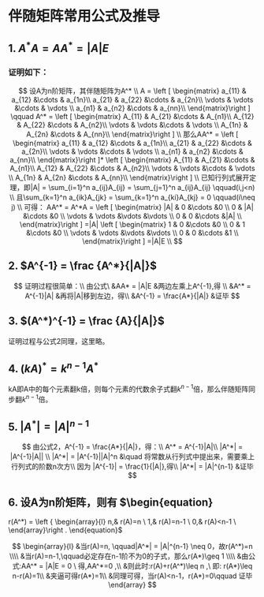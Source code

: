 # 伴随矩阵常用公式及推导

## 1. $A^*A = AA^* = |A|E$

### 证明如下：

$$
设A为n阶矩阵，其伴随矩阵为A^* \\
A = 
\left [ \begin{matrix}
a_{11} & a_{12} &\cdots & a_{1n}\\
a_{21} & a_{22} &\cdots & a_{2n}\\
\vdots & \vdots &\cdots & \vdots \\
a_{n1} & a_{n2} &\cdots & a_{nn}\\
\end{matrix}\right ]
\qquad A^* = 
\left [ \begin{matrix}
A_{11} & A_{21} &\cdots & A_{n1}\\
A_{12} & A_{22} &\cdots & A_{n2}\\
\vdots & \vdots &\cdots & \vdots \\
A_{1n} & A_{2n} &\cdots & A_{nn}\\
\end{matrix}\right ] \\
那么AA^* = 
\left [ \begin{matrix}
a_{11} & a_{12} &\cdots & a_{1n}\\
a_{21} & a_{22} &\cdots & a_{2n}\\
\vdots & \vdots &\cdots & \vdots \\
a_{n1} & a_{n2} &\cdots & a_{nn}\\
\end{matrix}\right ]*
\left [ \begin{matrix}
A_{11} & A_{21} &\cdots & A_{n1}\\
A_{12} & A_{22} &\cdots & A_{n2}\\
\vdots & \vdots &\cdots & \vdots \\
A_{1n} & A_{2n} &\cdots & A_{nn}\\
\end{matrix}\right ] \\
已知行列式展开定理，即|A| = \sum_{i=1}^n a_{ij}A_{ij} = \sum_{j=1}^n a_{ij}A_{ij} \qquad(i,j<n) \\
且\sum_{k=1}^n a_{ik}A_{jk} = \sum_{k=1}^n a_{ki}A_{kj} = 0 \qquad(i\neq j) \\
可得： AA^* = A^*A = 
\left [ \begin{matrix}
|A| & 0 &\cdots &0 \\
 0  & |A|	&\cdots	&0 \\
 \vdots & \vdots &\vdots &\vdots \\
 0 & 0 &\cdots &|A| \\
\end{matrix}\right ] 
=|A| 
\left [ \begin{matrix}
1 & 0 &\cdots &0 \\
 0  & 1	&\cdots	&0 \\
 \vdots & \vdots &\vdots &\vdots \\
 0 & 0 &\cdots &1 \\
\end{matrix}\right ]
=|A|E \\
$$

## 2. $A^{-1} = \frac {A^*}{|A|}$

$$
证明过程很简单：\\
由公式\ &AA* = |A|E      &两边左乘上A^{-1},得 \\
       &A^* = A^{-1}|A| &再将|A|移到左边，得\\
		&A^{-1} = \frac{A*}{|A|} &证毕
$$

## 3. $(A^*)^{-1} = \frac {A}{|A|}$

证明过程与公式2同理，这里略。

## 4. $(kA)^* = k^{n-1} A^*$

kA即A中的每个元素翻k倍，则每个元素的代数余子式翻$k^{n-1}$倍，那么伴随矩阵同步翻$k^{n-1}$倍。



## 5. $|A^{*}| = |A|^{n-1}$

$$
由公式2，A^{-1} = \frac{A*}{|A|}，得：\\
 A^* = A^{-1}|A|\\
|A^*| = |A^{-1}|A|| \\
|A^*| = |A^{-1}||A|^n &\quad 将常数从行列式中提出来，需要乘上行列式的阶数n次方\\
因为 |A^{-1}| = \frac{1}{|A|},得\\
|A^*| = |A|^{n-1} &证毕
$$

## 6. 设A为n阶矩阵，则有 $\begin{equation}
r(A^*) = 
\left \{ \begin{array}{l}
n,& r(A)=n   \\
1,& r(A)=n-1 \\
0,& r(A)<n-1 \\
\end{array}\right .
\end{equation}$

$$
\begin{array}{l}
&当r(A)=n, \qquad|A^*| = |A|^{n-1} \neq 0，故r(A^*)=n \\\\
&当r(A)=n-1,\qquad必定存在n-1阶不为0的子式，那么r(A*)\geq 1 \\\\
&由公式:AA^* = |A|E = 0 \ 得,AA^*=0 ,\\
&则此时:r(A)+r(A^*)\leq n ,\ 即: r(A*)\leq n-r(A)=1\\
&夹逼可得r(A*)=1\\
&同理可得，当r(A)<n-1，r(A*)=0\qquad 证毕
\end{array}
$$



